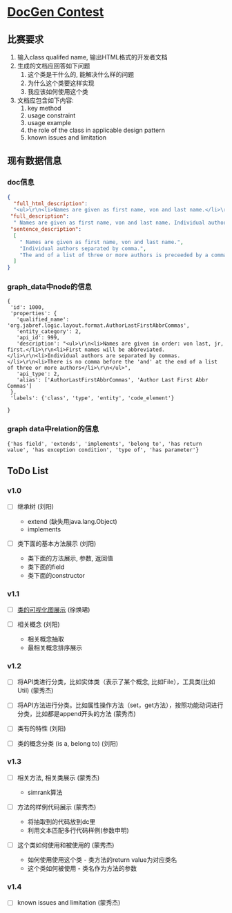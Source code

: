 # [DocGen Contest](https://dysdoc.github.io/docgen2/index.html)



## 比赛要求

1. 输入class qualifed name, 输出HTML格式的开发者文档
2. 生成的文档应回答如下问题
   1. 这个类是干什么的, 能解决什么样的问题
   2. 为什么这个类要这样实现
   3. 我应该如何使用这个类
3. 文档应包含如下内容:
   1. key method
   2. usage constraint
   3. usage example
   4. the role of the class in applicable design pattern
   5. known issues and limitation



## 现有数据信息

### doc信息

```json
{
  "full_html_description": 
  "<ul>\r\n<li>Names are given as first name, von and last name.</li>\r\n<li>Individual authors separated by comma.</li>\r\n<li>The and of a list of three or more authors is preceeded by a comma\r\n(Oxford comma)</li>\r\n</ul>",
 "full_description": 
  " Names are given as first name, von and last name. Individual authors separated by comma. The and of a list of three or more authors is preceeded by a comma (Oxford comma) ",
 "sentence_description": 
  [
    " Names are given as first name, von and last name.",
    "Individual authors separated by comma.",
    "The and of a list of three or more authors is preceeded by a comma (Oxford comma)"
  ]
}
```

### graph_data中node的信息

```
{
 'id': 1000, 
 'properties': {
   'qualified_name': 'org.jabref.logic.layout.format.AuthorLastFirstAbbrCommas', 
   'entity_category': 2, 
   'api_id': 999, 
   'description': "<ul>\r\n<li>Names are given in order: von last, jr, first.</li>\r\n<li>First names will be abbreviated.</li>\r\n<li>Individual authors are separated by commas.</li>\r\n<li>There is no comma before the 'and' at the end of a list of three or more authors</li>\r\n</ul>", 
   'api_type': 2, 
   'alias': ['AuthorLastFirstAbbrCommas', 'Author Last First Abbr Commas']
 }, 
 'labels': {'class', 'type', 'entity', 'code_element'}
  
}
```

### graph data中relation的信息

```
{'has field', 'extends', 'implements', 'belong to', 'has return value', 'has exception condition', 'type of', 'has parameter'}
```



## ToDo List

### v1.0

- [ ] 继承树 (刘阳)
  - extend (缺失用java.lang.Object)
  - implements 

- [ ] 类下面的基本方法展示 (刘阳)
  - 类下面的方法展示, 参数, 返回值
  - 类下面的field
  - 类下面的constructor

### v1.1 

- [ ] [类的可视化图展示](http://bigcode.fudan.edu.cn/kg/index.html#/ElementGraph/890) (徐焕珺)

- [ ] 相关概念 (刘阳)
  - 相关概念抽取
  - 最相关概念排序展示

### v1.2

- [ ] 将API类进行分类，比如实体类（表示了某个概念, 比如File），工具类(比如Util) (蒙秀杰)

- [ ] 将API方法进行分类。比如属性操作方法（set，get方法），按照功能动词进行分类，比如都是append开头的方法 (蒙秀杰)

- [ ] 类有的特性 (刘阳)

- [ ] 类的概念分类 (is a, belong to) (刘阳)

### v1.3

- [ ] 相关方法, 相关类展示 (蒙秀杰)
  - simrank算法

- [ ] 方法的样例代码展示 (蒙秀杰)
  - 将抽取到的代码放到dc里
  - 利用文本匹配多行代码样例(参数申明)

- [ ] 这个类如何使用和被使用的 (蒙秀杰)
  - 如何使用使用这个类 - 类方法的return value为对应类名
  - 这个类如何被使用 - 类名作为方法的参数

### v1.4

- [ ] known issues and limitation (蒙秀杰)





